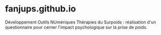 # fanjups.github.io
Développement Outils NUmériques Thérapies du Surpoids : réalisation d'un questionnaire pour cerner l'impact psychologique sur la prise de poids.
